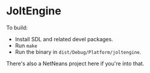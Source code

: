 JoltEngine
===
To build:
* Install SDL and related devel packages.
* Run `make`
* Run the binary in `dist/Debug/Platform/joltengine`.

There's also a NetNeans project here if you're into that.